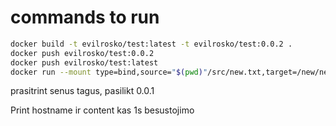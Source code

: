 # commands to run


```bash
docker build -t evilrosko/test:latest -t evilrosko/test:0.0.2 .
docker push evilrosko/test:0.0.2
docker push evilrosko/test:latest
docker run --mount type=bind,source="$(pwd)"/src/new.txt,target=/new/new.txt evilrosko/test:latest
```



prasitrint senus tagus, pasilikt 0.0.1

Print hostname ir content kas 1s besustojimo
